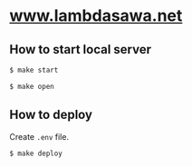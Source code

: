 # www.lambdasawa.net

## How to start local server

```sh
$ make start

$ make open
```

## How to deploy

Create `.env` file.

```sh
$ make deploy
```
